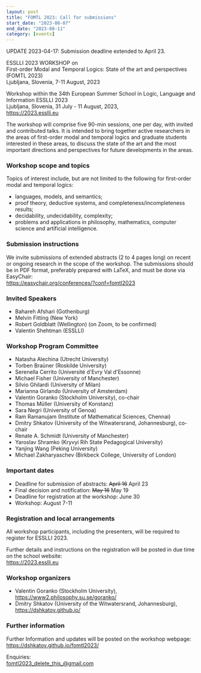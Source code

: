 ```yaml
---
layout: post
title: "FOMTL 2023: Call for submissions"
start_date: "2023-08-07"
end_date: "2023-08-11"
category: [events]
---
```


UPDATE 2023-04-17: Submission deadline extended to April 23.

ESSLLI 2023 WORKSHOP on  
First-order Modal and Temporal Logics: State of the art and perspectives (FOMTL
2023)  
Ljubljana, Slovenia, 7-11 August, 2023

Workshop within the 34th European Summer School in Logic, Language and
Information ESSLLI 2023  
Ljubljana, Slovenia, 31 July - 11 August, 2023,  
<https://2023.esslli.eu>

The workshop will comprise five 90-min sessions, one per day, with invited and
contributed talks. It is intended to bring together active researchers in the
areas of first-order modal and temporal logics and graduate students interested
in these areas, to discuss the state of the art and the most important
directions and perspectives for future developments in the areas.

### Workshop scope and topics
Topics of interest include, but are not limited to the following for first-order
modal and temporal logics:
- languages, models, and semantics;
- proof theory, deductive systems, and completeness/incompleteness results;
- decidability, undecidability, complexity;
- problems and applications in philosophy, mathematics, computer science and
  artificial intelligence.

### Submission instructions
We invite submissions of extended abstracts (2 to 4 pages long) on recent or
ongoing research in the scope of the workshop. The submissions should be in PDF
format, preferably prepared with LaTeX, and must be done via EasyChair:  
<https://easychair.org/conferences/?conf=fomtl2023>

### Invited Speakers
- Bahareh Afshari (Gothenburg)
- Melvin Fitting (New York)
- Robert Goldblatt (Wellington) (on Zoom, to be confirmed)
- Valentin Shehtman (ESSLLI)

### Workshop Program Committee
- Natasha Alechina (Utrecht University)
- Torben Braüner (Roskilde University)
- Serenella Cerrito (Université d'Evry Val d'Essonne)
- Michael Fisher (University of Manchester)
- Silvio Ghilardi (University of Milan)
- Marianna Girlando (University of Amsterdam)
- Valentin Goranko (Stockholm University), co-chair
- Thomas Müller (University of Konstanz)
- Sara Negri (University of Genoa)
- Ram Ramanujam (Institute of Mathematical Sciences, Chennai)
- Dmitry Shkatov (University of the Witwatersrand, Johannesburg), co-chair
- Renate A. Schmidt (University of Manchester)
- Yaroslav Shramko (Kryvyi Rih State Pedagogical University)
- Yanjing  Wang (Peking University)
- Michael Zakharyaschev (Birkbeck College, University of London)

### Important dates

- Deadline for submission of abstracts: ~~April 16~~ April 23
- Final decision and notification: ~~May 16~~ May 19
- Deadline for registration at the workshop: June 30
- Workshop: August 7-11

### Registration and local arrangements
All workshop participants, including the presenters, will be required to
register for ESSLLI 2023.

Further details and instructions on the registration will be posted in due time
on the school website:  
<https://2023.esslli.eu>

### Workshop organizers
- Valentin Goranko (Stockholm University),  
  <https://www2.philosophy.su.se/goranko/>
- Dmitry Shkatov (University of the Witwatersrand, Johannesburg),  
  <https://dshkatov.github.io/>

### Further information
Further Information and updates will be posted on the workshop webpage:  
<https://dshkatov.github.io/fomtl2023/>

Enquiries:  
<fomtl2023_delete_this_@gmail.com>
